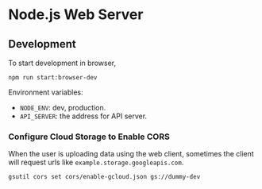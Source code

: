 # Node.js Web Server


## Development

To start development in browser, 

```
npm run start:browser-dev
```

Environment variables:

* `NODE_ENV`: dev, production.
* `API_SERVER`: the address for API server.

### Configure Cloud Storage to Enable CORS

When the user is uploading data using the web client, sometimes the client will request urls like `example.storage.googleapis.com`. 

```
gsutil cors set cors/enable-gcloud.json gs://dummy-dev
```